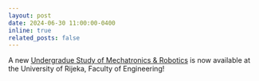 ```yaml
---
layout: post
date: 2024-06-30 11:00:00-0400
inline: true
related_posts: false
---
```


A new <a href="https://upisi.riteh.hr/mehatronika-i-robotika/">Undergradue Study of Mechatronics & Robotics</a> is now available at the University of Rijeka, Faculty of Engineering!  
